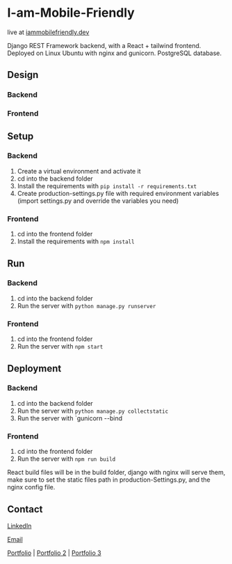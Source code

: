 # I-am-Mobile-Friendly

live at [iammobilefriendly.dev](https://iammobilefriendly.dev/)

Django REST Framework backend, with a React + tailwind frontend.
Deployed on Linux Ubuntu with nginx and gunicorn.
PostgreSQL database.

## Design

### Backend
### Frontend


## Setup

### Backend

1. Create a virtual environment and activate it
2. cd into the backend folder
3. Install the requirements with `pip install -r requirements.txt`
4. Create production-settings.py file with required environment variables (import settings.py and override the variables you need)

### Frontend

1. cd into the frontend folder
2. Install the requirements with `npm install`

## Run

### Backend

1. cd into the backend folder
2. Run the server with `python manage.py runserver`

### Frontend

1. cd into the frontend folder
2. Run the server with `npm start`

## Deployment

### Backend

1. cd into the backend folder
2. Run the server with `python manage.py collectstatic`
3. Run the server with `gunicorn --bind

### Frontend

1. cd into the frontend folder
2. Run the server with `npm run build`

React build files will be in the build folder, 
django with nginx will serve them, make sure to set the 
static files path in production-Settings.py, and the nginx config file.

## Contact

[LinkedIn](https://www.linkedin.com/in/rp42/)

[Email](mailto:rp43dev@gmail.com)

[Portfolio](https://rp42.dev/) | [Portfolio 2](https://rp42.cloud/) | [Portfolio 3](https://iammobilefriendly.dev/)
